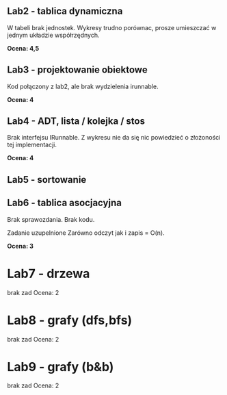 ## Lab2 - tablica dynamiczna

W tabeli brak jednostek.
Wykresy trudno porównac, prosze umieszczać w jednym układzie współrzędnych.

**Ocena: 4,5**


## Lab3 - projektowanie obiektowe

Kod połączony z lab2, ale brak wydzielenia irunnable.

**Ocena: 4**

## Lab4 - ADT, lista / kolejka / stos

Brak interfejsu IRunnable.
Z wykresu nie da się nic powiedzieć o złożoności tej implementacji.

**Ocena: 4**

## Lab5 - sortowanie

## Lab6 - tablica asocjacyjna

Brak sprawozdania.
Brak kodu.

Zadanie uzupelnione
Zarówno odczyt jak i zapis = O(n).

**Ocena: 3**

# Lab7 - drzewa

brak zad
Ocena: 2

# Lab8 - grafy (dfs,bfs)


brak zad
Ocena: 2

# Lab9 - grafy (b&b)


brak zad
Ocena: 2
